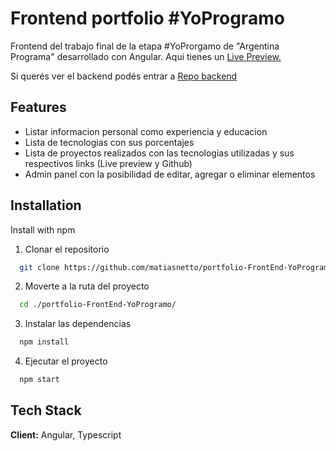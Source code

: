 # Frontend portfolio #YoProgramo

Frontend del trabajo final de la etapa #YoProrgamo de "Argentina Programa" desarrollado con Angular. Aqui tienes un [Live Preview.](https://portfolio-ap-matias-netto.web.app/)

Si querés ver el backend podés entrar a [Repo backend](https://github.com/matiasnetto/portfolio-BackEnd-YoProgramo)

## Features

- Listar informacion personal como experiencia y educacion
- Lista de tecnologias con sus porcentajes
- Lista de proyectos realizados con las tecnologias utilizadas y sus respectivos links (Live preview y Github)
- Admin panel con la posibilidad de editar, agregar o eliminar elementos

## Installation

Install with npm

1. Clonar el repositorio

```bash
  git clone https://github.com/matiasnetto/portfolio-FrontEnd-YoProgramo.git
```

2. Moverte a la ruta del proyecto

```bash
  cd ./portfolio-FrontEnd-YoProgramo/
```

3. Instalar las dependencias

```bash
  npm install
```

4.  Ejecutar el proyecto

```bash
  npm start
```

## Tech Stack

**Client:** Angular, Typescript
